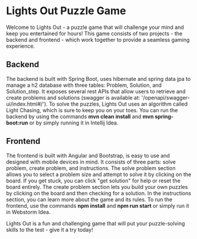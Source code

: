 # Lights Out Puzzle Game
Welcome to Lights Out - a puzzle game that will challenge your mind and keep you entertained for hours! This game consists of two projects - the backend and frontend - which work together to provide a seamless gaming experience.

## Backend
The backend is built with Spring Boot, uses hibernate and spring data jpa to manage a h2 database with three tables: Problem, Solution, and Solution_step. It exposes several rest APIs that allow users to retrieve and create problems and solutions (swagger is available at: '/openapi/swagger-ui/index.html#/'). To solve the puzzles, Lights Out uses an algorithm called Light Chasing, which is sure to keep you on your toes. You can run the backend by using the commands **mvn clean install** and **mvn spring-boot:run** or by simply running it in Intellij Idea.

## Frontend
The frontend is built with Angular and Bootstrap, is easy to use and designed with mobile devices in mind. It consists of three parts: solve problem, create problem, and instructions. The solve problem section allows you to select a problem size and attempt to solve it by clicking on the board. If you get stuck, you can click "get solution" for help or reset the board entirely. The create problem section lets you build your own puzzles by clicking on the board and then checking for a solution. In the instructions section, you can learn more about the game and its rules. To run the frontend, use the commands **npm install** and **npm run start** or simply run it in Webstorm Idea.

Lights Out is a fun and challenging game that will put your puzzle-solving skills to the test - give it a try today!




